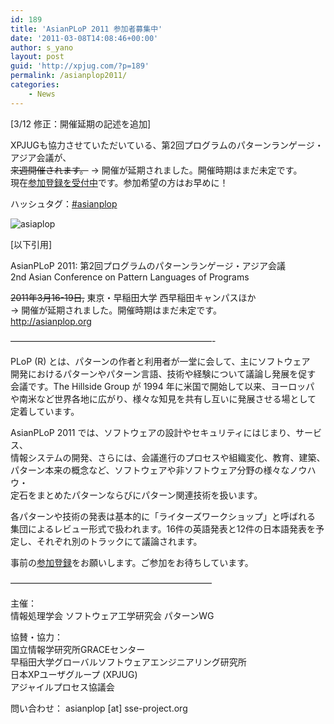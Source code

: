 ```yaml
---
id: 189
title: 'AsianPLoP 2011 参加者募集中'
date: '2011-03-08T14:08:46+00:00'
author: s_yano
layout: post
guid: 'http://xpjug.com/?p=189'
permalink: /asianplop2011/
categories:
    - News
---
```


\[3/12 修正：開催延期の記述を追加\]

XPJUGも協力させていただいている、第2回プログラムのパターンランゲージ・アジア会議が、  
<del datetime="2011-03-12T04:06:29+00:00">来週開催されます。</del><span class="notice"> → 開催が延期されました。開催時期はまだ未定です。</span>  
現在[参加登録を受付中](https://spreadsheets.google.com/viewform?pli=1&hl=en&formkey=dHlZekpmTWRzYUtVd0dKbzhqRk05ZEE6MQ&ifq)です。参加希望の方はお早めに！

ハッシュタグ：[\#asianplop](http://twitter.com/#!/search/%23asianplop)

![](http://xpjug.com/wp-content/uploads/2011/03/asiaplop.jpg "asiaplop")

\[以下引用\]

AsianPLoP 2011: 第2回プログラムのパターンランゲージ・アジア会議  
2nd Asian Conference on Pattern Languages of Programs

<del datetime="2011-03-12T04:07:22+00:00">2011年3月16-19日,</del> 東京・早稲田大学 西早稲田キャンパスほか  
<span class="notice">→ 開催が延期されました。開催時期はまだ未定です。</span>  
http://asianplop.org

———————————————————————-

PLoP (R) とは、パターンの作者と利用者が一堂に会して、主にソフトウェア  
開発におけるパターンやパターン言語、技術や経験について議論し発展を促す  
会議です。The Hillside Group が 1994 年に米国で開始して以来、ヨーロッパ  
や南米など世界各地に広がり、様々な知見を共有し互いに発展させる場として  
定着しています。

AsianPLoP 2011 では、ソフトウェアの設計やセキュリティにはじまり、サービス、  
情報システムの開発、さらには、会議進行のプロセスや組織変化、教育、建築、  
パターン本来の概念など、ソフトウェアや非ソフトウェア分野の様々なノウハウ・  
定石をまとめたパターンならびにパターン関連技術を扱います。

各パターンや技術の発表は基本的に「ライターズワークショップ」と呼ばれる  
集団によるレビュー形式で扱われます。16件の英語発表と12件の日本語発表を予  
定し、それぞれ別のトラックにて議論されます。

事前の[参加登録](https://spreadsheets.google.com/viewform?pli=1&hl=en&formkey=dHlZekpmTWRzYUtVd0dKbzhqRk05ZEE6MQ&ifq)をお願いします。ご参加をお待ちしています。

———————————————————————

主催：  
 情報処理学会 ソフトウェア工学研究会 パターンWG

協賛・協力：  
 国立情報学研究所GRACEセンター  
 早稲田大学グローバルソフトウェアエンジニアリング研究所  
 日本XPユーザグループ (XPJUG)  
 アジャイルプロセス協議会

問い合わせ： asianplop \[at\] sse-project.org